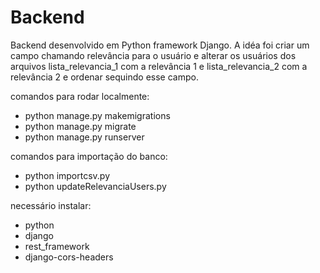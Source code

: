 # Backend

Backend desenvolvido em Python framework Django. A idéa foi criar um campo chamando relevância para o usuário e alterar os usuários
dos arquivos lista_relevancia_1 com a relevância 1 e lista_relevancia_2 com a relevância 2 e ordenar sequindo esse campo. 

comandos para rodar localmente:
- python manage.py makemigrations
- python manage.py migrate 
- python manage.py runserver

comandos para importação do banco:
- python importcsv.py
- python updateRelevanciaUsers.py

necessário instalar:
- python
- django
- rest_framework
- django-cors-headers